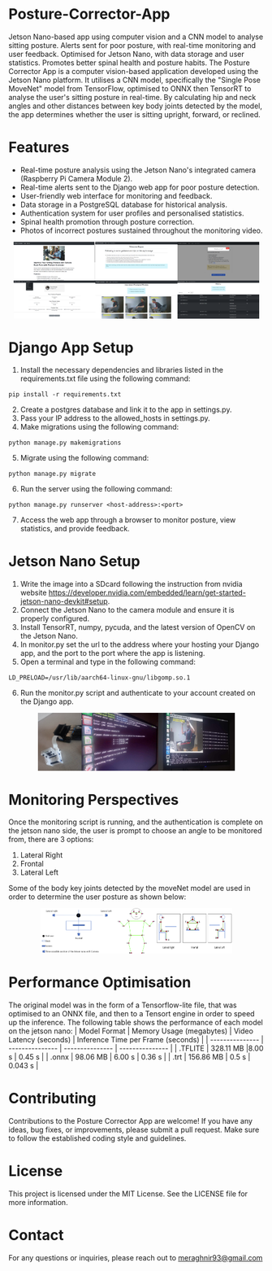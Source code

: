 # Posture-Corrector-App
Jetson Nano-based app using computer vision and a CNN model to analyse sitting posture. Alerts sent for poor posture, with real-time monitoring and user feedback. Optimised for Jetson Nano, with data storage and user statistics. Promotes better spinal health and posture habits.
The Posture Corrector App is a computer vision-based application developed using the Jetson Nano platform. It utilises a CNN model, specifically the "Single Pose MoveNet" model from TensorFlow, optimised to ONNX then TensorRT to analyse the user's sitting posture in real-time. By calculating hip and neck angles and other distances between key body joints detected by the model, the app determines whether the user is sitting upright, forward, or reclined.

# Features
- Real-time posture analysis using the Jetson Nano's integrated camera (Raspberry Pi Camera Module 2).
- Real-time alerts sent to the Django web app for poor posture detection.
- User-friendly web interface for monitoring and feedback.
- Data storage in a PostgreSQL database for historical analysis.
- Authentication system for user profiles and personalised statistics.
- Spinal health promotion through posture correction.
- Photos of incorrect postures sustained throughout the monitoring video.

<div style="display: flex; justify-content: center;">
  <img src="https://github.com/R40835/posture-corrector-app/blob/main/assets/welcome.PNG?raw=true" style="width: 32%;">
  <img src="https://github.com/R40835/posture-corrector-app/blob/main/assets/home.PNG?raw=true" style="width: 32%;">
  <img src="https://github.com/R40835/posture-corrector-app/blob/main/assets/monitoralert.PNG?raw=true" style="width: 32%;">

</div>
<div style="display: flex; justify-content: center;">
  <img src="https://github.com/R40835/Posture-Corrector-App/blob/main/assets/dashboard.png?raw=true" style="width: 32%;">
  <img src="https://github.com/R40835/posture-corrector-app/blob/main/assets/detections.PNG?raw=true" style="width: 32%;">
  <img src="https://github.com/R40835/posture-corrector-app/blob/main/assets/history.PNG?raw=true" style="width: 32%;">

</div>
<div style="display: flex; justify-content: center;">
</div>

# Django App Setup
1. Install the necessary dependencies and libraries listed in the requirements.txt file using the following command:
```
pip install -r requirements.txt
```
2. Create a postgres database and link it to the app in settings.py.
3. Pass your IP address to the allowed_hosts in settings.py.
4. Make migrations using the following command: 
```
python manage.py makemigrations
```
5. Migrate using the following command: 
```
python manage.py migrate
```
6. Run the server using the following command: 
```
python manage.py runserver <host-address>:<port>
```
7. Access the web app through a browser to monitor posture, view statistics, and provide feedback.
  
# Jetson Nano Setup
1. Write the image into a SDcard following the instruction from nvidia website https://developer.nvidia.com/embedded/learn/get-started-jetson-nano-devkit#setup.
2. Connect the Jetson Nano to the camera module and ensure it is properly configured.
3. Install TensorRT, numpy, pycuda, and the latest version of OpenCV on the Jetson Nano.
4. In monitor.py set the url to the address where your hosting your Django app, and the port to the port where the app is listening.
5. Open a terminal and type in the following command:
```
LD_PRELOAD=/usr/lib/aarch64-linux-gnu/libgomp.so.1
```
6. Run the monitor.py script and authenticate to your account created on the Django app.

<div style="display: flex; justify-content: center;"> 
    <img src="https://github.com/R40835/Posture-Corrector-App/blob/main/assets/hardware.jpg?raw=true" style="width: 17%;" />
    <img src="https://github.com/R40835/posture-corrector-app/blob/main/assets/startingprogram.jpg?raw=true" style="width: 30%;" />
    <img src="https://github.com/R40835/posture-corrector-app/blob/main/assets/programatrun.jpg?raw=true" style="width: 30%;" />

</div>

# Monitoring Perspectives
Once the monitoring script is running, and the authentication is complete on the jetson nano side, the user is prompt to choose an angle to be monitored from, there are 3 options:
1. Lateral Right
2. Frontal
3. Lateral Left

Some of the body key joints detected by the moveNet model are used in order to determine the user posture as shown below:
<div style="display: flex; justify-content: center;"> 
    <img src="https://github.com/R40835/posture-corrector-app/blob/main/assets/perspectives2.PNG?raw=true" style="width: 30%;" />
    <img src="https://github.com/R40835/posture-corrector-app/blob/main/assets/moveNet.PNG?raw=true" style="width: 15%;" />
    <img src="https://github.com/R40835/posture-corrector-app/blob/main/assets/perspectives.PNG?raw=true" style="width: 30%;" />

</div>

# Performance Optimisation
The original model was in the form of a Tensorflow-lite file, that was optimised to an ONNX file, and then to a Tensort engine in order to speed up the inference. The following table shows the performance of each model on the jetson nano:
| Model Format | Memory Usage (megabytes) | Video Latency (seconds) | Inference Time per Frame (seconds) |
| --------------- | --------------- | --------------- | --------------- |
| .TFLITE    | 328.11 MB   |8.00 s    | 0.45 s   |
| .onnx    | 98.06 MB   | 6.00 s    | 0.36 s    |
| .trt    | 156.86 MB    | 0.5 s    | 0.043 s    |

# Contributing
Contributions to the Posture Corrector App are welcome! If you have any ideas, bug fixes, or improvements, please submit a pull request. Make sure to follow the established coding style and guidelines.

# License
This project is licensed under the MIT License. See the LICENSE file for more information.

# Contact
For any questions or inquiries, please reach out to meraghnir93@gmail.com

